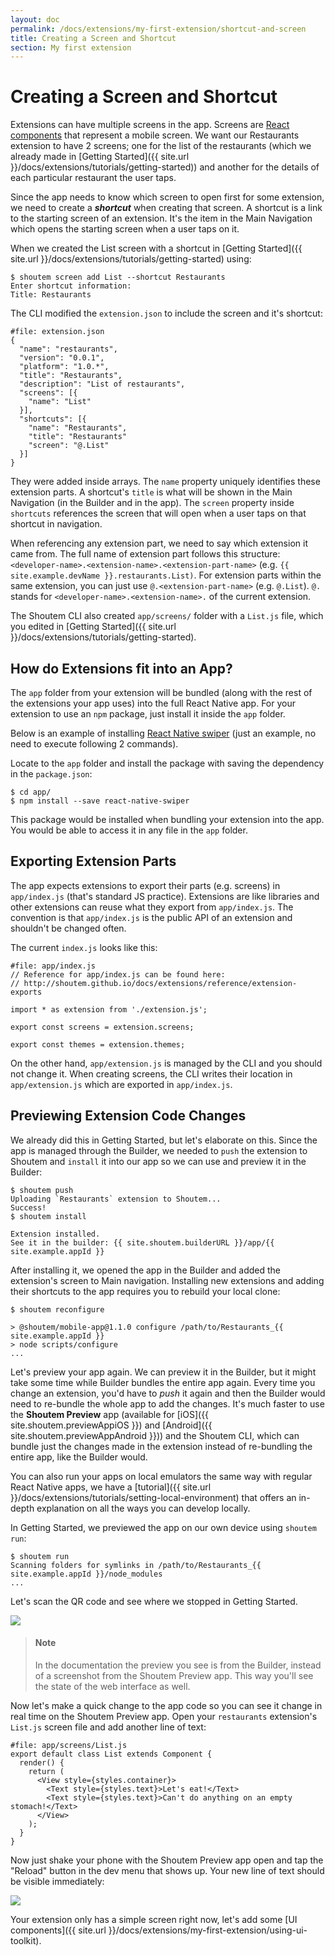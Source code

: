 ```yaml
---
layout: doc
permalink: /docs/extensions/my-first-extension/shortcut-and-screen
title: Creating a Screen and Shortcut
section: My first extension
---
```


# Creating a Screen and Shortcut

Extensions can have multiple screens in the app. Screens are [React components](https://facebook.github.io/react/docs/react-component.html) that represent a mobile screen. We want our Restaurants extension to have 2 screens; one for the list of the restaurants (which we already made in [Getting Started]({{ site.url }}/docs/extensions/tutorials/getting-started)) and another for the details of each particular restaurant the user taps.

Since the app needs to know which screen to open first for some extension, we need to create a ***shortcut*** when creating that screen. A shortcut is a link to the starting screen of an extension. It's the item in the Main Navigation which opens the starting screen when a user taps on it.

When we created the List screen with a shortcut in [Getting Started]({{ site.url }}/docs/extensions/tutorials/getting-started) using:

```ShellSession
$ shoutem screen add List --shortcut Restaurants
Enter shortcut information:
Title: Restaurants
```

The CLI modified the `extension.json` to include the screen and it's shortcut:

```json{7-14}
#file: extension.json
{
  "name": "restaurants",
  "version": "0.0.1",
  "platform": "1.0.*",
  "title": "Restaurants",
  "description": "List of restaurants",
  "screens": [{
    "name": "List"
  }],
  "shortcuts": [{
    "name": "Restaurants",
    "title": "Restaurants"
    "screen": "@.List"
  }]
}
```

They were added inside arrays. The `name` property uniquely identifies these extension parts. A shortcut's `title` is what will be shown in the Main Navigation (in the Builder and in the app). The `screen` property inside `shortcuts` references the screen that will open when a user taps on that shortcut in navigation.

When referencing any extension part, we need to say which extension it came from. The full name of extension part follows this structure: `<developer-name>.<extension-name>.<extension-part-name>` (e.g. `{{ site.example.devName }}.restaurants.List)`. For extension parts within the same extension, you can just use `@.<extension-part-name>` (e.g. `@.List`). `@.` stands for `<developer-name>.<extension-name>.` of the current extension.

The Shoutem CLI also created `app/screens/` folder with a `List.js` file, which you edited in [Getting Started]({{ site.url }}/docs/extensions/tutorials/getting-started).

## How do Extensions fit into an App?

The `app` folder from your extension will be bundled (along with the rest of the extensions your app uses) into the full React Native app. For your extension to use an `npm` package, just install it inside the `app` folder.

Below is an example of installing [React Native swiper](https://github.com/leecade/react-native-swiper) (just an example, no need to execute following 2 commands).

Locate to the `app` folder and install the package with saving the dependency in the `package.json`:

```ShellSession
$ cd app/
$ npm install --save react-native-swiper
```

This package would be installed when bundling your extension into the app. You would be able to access it in any file in the `app` folder.

## Exporting Extension Parts

The app expects extensions to export their parts (e.g. screens) in `app/index.js` (that's standard JS practice). Extensions are like libraries and other extensions can reuse what they export from `app/index.js`. The convention is that `app/index.js` is the public API of an extension and shouldn't be changed often.

The current `index.js` looks like this:

```JSX
#file: app/index.js
// Reference for app/index.js can be found here:
// http://shoutem.github.io/docs/extensions/reference/extension-exports

import * as extension from './extension.js';

export const screens = extension.screens;

export const themes = extension.themes;
```

On the other hand, `app/extension.js` is managed by the CLI and you should not change it. When creating screens, the CLI writes their location in `app/extension.js` which are exported in `app/index.js`.

## Previewing Extension Code Changes

We already did this in Getting Started, but let's elaborate on this. Since the app is managed through the Builder, we needed to `push` the extension to Shoutem and `install` it into our app so we can use and preview it in the Builder:

```ShellSession
$ shoutem push
Uploading `Restaurants` extension to Shoutem...
Success!
$ shoutem install

Extension installed.
See it in the builder: {{ site.shoutem.builderURL }}/app/{{ site.example.appId }}
```

After installing it, we opened the app in the Builder and added the extension's screen to Main navigation. Installing new extensions and adding their shortcuts to the app requires you to rebuild your local clone:

```ShellSession
$ shoutem reconfigure

> @shoutem/mobile-app@1.1.0 configure /path/to/Restaurants_{{ site.example.appId }}
> node scripts/configure
...
```

Let's preview your app again. We can preview it in the Builder, but it might take some time while Builder bundles the entire app again. Every time you change an extension, you'd have to _push_ it again and then the Builder would need to re-bundle the whole app to add the changes. It's much faster to use the **Shoutem Preview** app (available for [iOS]({{ site.shoutem.previewAppiOS }}) and [Android]({{ site.shoutem.previewAppAndroid }})) and the Shoutem CLI, which can bundle just the changes made in the extension instead of re-bundling the entire app, like the Builder would.

You can also run your apps on local emulators the same way with regular React Native apps, we have a [tutorial]({{ site.url }}/docs/extensions/tutorials/setting-local-environment) that offers an in-depth explanation on all the ways you can develop locally.

In Getting Started, we previewed the app on our own device using `shoutem run`:

```ShellSession
$ shoutem run
Scanning folders for symlinks in /path/to/Restaurants_{{ site.example.appId }}/node_modules
...
```

Let's scan the QR code and see where we stopped in Getting Started.

<p class="image">
<img src='{{ site.url }}/img/tutorials/getting-started/03-lets-eat.png'/>
</p>

> #### Note
> In the documentation the preview you see is from the Builder, instead of a screenshot from the Shoutem Preview app. This way you'll see the state of the web interface as well.

Now let's make a quick change to the app code so you can see it change in real time on the Shoutem Preview app. Open your `restaurants` extension's `List.js` screen file and add another line of text:

```JavaScript{6}
#file: app/screens/List.js
export default class List extends Component {
  render() {
    return (
      <View style={styles.container}>
        <Text style={styles.text}>Let's eat!</Text>
        <Text style={styles.text}>Can't do anything on an empty stomach!</Text>
      </View>
    );
  }
}
```

Now just shake your phone with the Shoutem Preview app open and tap the "Reload" button in the dev menu that shows up. Your new line of text should be visible immediately:

<p class="image">
<img src='{{ site.url }}/img/my-first-extension/real-time-preview.png'/>
</p>

Your extension only has a simple screen right now, let's add some [UI components]({{ site.url }}/docs/extensions/my-first-extension/using-ui-toolkit).
